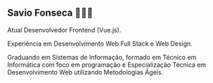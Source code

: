 ## Savio Fonseca 👨🏻‍💻

Atual Desenvolvedor Frontend (Vue.js).

Experiência em Desenvolvimento Web Full Stack e Web Design.

Graduando em Sistemas de Informação, formado em Técnico em Informática com foco em programação e Especialização Técnica em Desenvolvimento Web utilizando Metodologias Ágeis.

<!--
**savifon/savifon** is a ✨ _special_ ✨ repository because its `README.md` (this file) appears on your GitHub profile.

Here are some ideas to get you started:

- 🔭 I’m currently working on ...
- 🌱 I’m currently learning ...
- 👯 I’m looking to collaborate on ...
- 🤔 I’m looking for help with ...
- 💬 Ask me about ...
- 📫 How to reach me: ...
- 😄 Pronouns: ...
- ⚡ Fun fact: ...
-->
